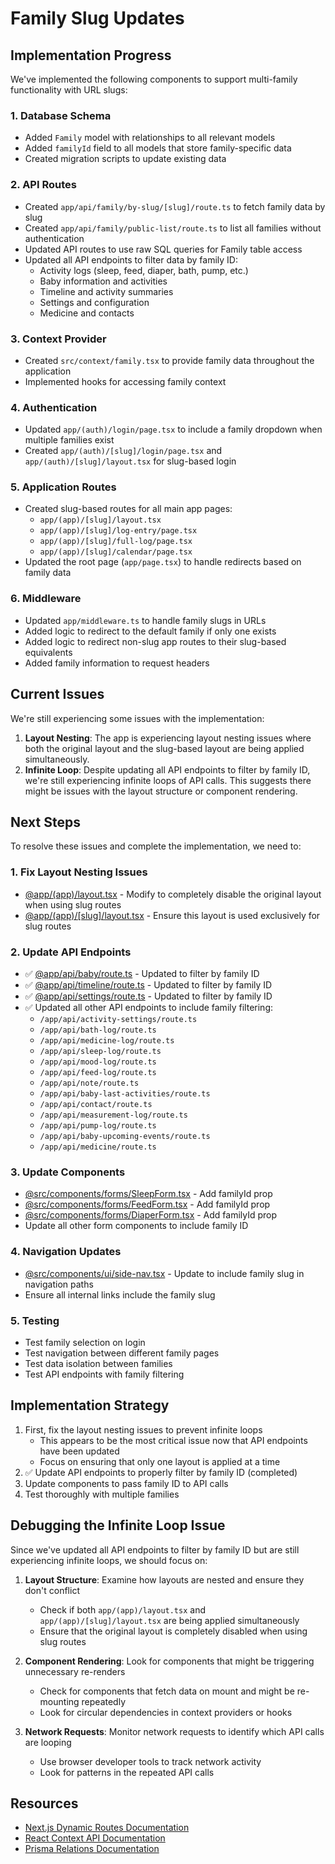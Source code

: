 # Family Slug Updates

## Implementation Progress

We've implemented the following components to support multi-family functionality with URL slugs:

### 1. Database Schema
- Added `Family` model with relationships to all relevant models
- Added `familyId` field to all models that store family-specific data
- Created migration scripts to update existing data

### 2. API Routes
- Created `app/api/family/by-slug/[slug]/route.ts` to fetch family data by slug
- Created `app/api/family/public-list/route.ts` to list all families without authentication
- Updated API routes to use raw SQL queries for Family table access
- Updated all API endpoints to filter data by family ID:
  - Activity logs (sleep, feed, diaper, bath, pump, etc.)
  - Baby information and activities
  - Timeline and activity summaries
  - Settings and configuration
  - Medicine and contacts

### 3. Context Provider
- Created `src/context/family.tsx` to provide family data throughout the application
- Implemented hooks for accessing family context

### 4. Authentication
- Updated `app/(auth)/login/page.tsx` to include a family dropdown when multiple families exist
- Created `app/(auth)/[slug]/login/page.tsx` and `app/(auth)/[slug]/layout.tsx` for slug-based login

### 5. Application Routes
- Created slug-based routes for all main app pages:
  - `app/(app)/[slug]/layout.tsx`
  - `app/(app)/[slug]/log-entry/page.tsx`
  - `app/(app)/[slug]/full-log/page.tsx`
  - `app/(app)/[slug]/calendar/page.tsx`
- Updated the root page (`app/page.tsx`) to handle redirects based on family data

### 6. Middleware
- Updated `app/middleware.ts` to handle family slugs in URLs
- Added logic to redirect to the default family if only one exists
- Added logic to redirect non-slug app routes to their slug-based equivalents
- Added family information to request headers

## Current Issues

We're still experiencing some issues with the implementation:

1. **Layout Nesting**: The app is experiencing layout nesting issues where both the original layout and the slug-based layout are being applied simultaneously.
2. **Infinite Loop**: Despite updating all API endpoints to filter by family ID, we're still experiencing infinite loops of API calls. This suggests there might be issues with the layout structure or component rendering.

## Next Steps

To resolve these issues and complete the implementation, we need to:

### 1. Fix Layout Nesting Issues
- [@app/(app)/layout.tsx](app/(app)/layout.tsx) - Modify to completely disable the original layout when using slug routes
- [@app/(app)/[slug]/layout.tsx](app/(app)/[slug]/layout.tsx) - Ensure this layout is used exclusively for slug routes

### 2. Update API Endpoints
- ✅ [@app/api/baby/route.ts](app/api/baby/route.ts) - Updated to filter by family ID
- ✅ [@app/api/timeline/route.ts](app/api/timeline/route.ts) - Updated to filter by family ID
- ✅ [@app/api/settings/route.ts](app/api/settings/route.ts) - Updated to filter by family ID
- ✅ Updated all other API endpoints to include family filtering:
  - `/app/api/activity-settings/route.ts`
  - `/app/api/bath-log/route.ts`
  - `/app/api/medicine-log/route.ts`
  - `/app/api/sleep-log/route.ts`
  - `/app/api/mood-log/route.ts`
  - `/app/api/feed-log/route.ts`
  - `/app/api/note/route.ts`
  - `/app/api/baby-last-activities/route.ts`
  - `/app/api/contact/route.ts`
  - `/app/api/measurement-log/route.ts`
  - `/app/api/pump-log/route.ts`
  - `/app/api/baby-upcoming-events/route.ts`
  - `/app/api/medicine/route.ts`

### 3. Update Components
- [@src/components/forms/SleepForm.tsx](src/components/forms/SleepForm.tsx) - Add familyId prop
- [@src/components/forms/FeedForm.tsx](src/components/forms/FeedForm.tsx) - Add familyId prop
- [@src/components/forms/DiaperForm.tsx](src/components/forms/DiaperForm.tsx) - Add familyId prop
- Update all other form components to include family ID

### 4. Navigation Updates
- [@src/components/ui/side-nav.tsx](src/components/ui/side-nav.tsx) - Update to include family slug in navigation paths
- Ensure all internal links include the family slug

### 5. Testing
- Test family selection on login
- Test navigation between different family pages
- Test data isolation between families
- Test API endpoints with family filtering

## Implementation Strategy

1. First, fix the layout nesting issues to prevent infinite loops
   - This appears to be the most critical issue now that API endpoints have been updated
   - Focus on ensuring that only one layout is applied at a time
2. ✅ Update API endpoints to properly filter by family ID (completed)
3. Update components to pass family ID to API calls
4. Test thoroughly with multiple families

## Debugging the Infinite Loop Issue

Since we've updated all API endpoints to filter by family ID but are still experiencing infinite loops, we should focus on:

1. **Layout Structure**: Examine how layouts are nested and ensure they don't conflict
   - Check if both `app/(app)/layout.tsx` and `app/(app)/[slug]/layout.tsx` are being applied simultaneously
   - Ensure that the original layout is completely disabled when using slug routes

2. **Component Rendering**: Look for components that might be triggering unnecessary re-renders
   - Check for components that fetch data on mount and might be re-mounting repeatedly
   - Look for circular dependencies in context providers or hooks

3. **Network Requests**: Monitor network requests to identify which API calls are looping
   - Use browser developer tools to track network activity
   - Look for patterns in the repeated API calls

## Resources

- [Next.js Dynamic Routes Documentation](https://nextjs.org/docs/routing/dynamic-routes)
- [React Context API Documentation](https://reactjs.org/docs/context.html)
- [Prisma Relations Documentation](https://www.prisma.io/docs/concepts/components/prisma-schema/relations)
